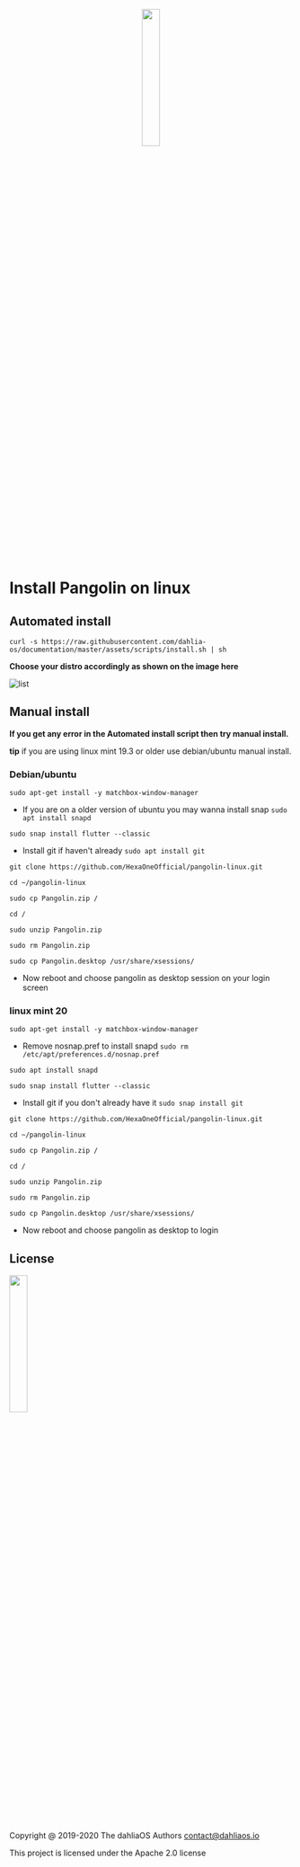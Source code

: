 <p align="center">
  <img width="25%" src="https://github.com/dahlia-os/documentation/blob/master/assets/images/logo/new/dahliaOS_logo_with_text_black.svg"
</p>

# Install Pangolin on linux

## Automated install

`curl -s https://raw.githubusercontent.com/dahlia-os/documentation/master/assets/scripts/install.sh | sh`

**Choose your distro accordingly as shown on the image here**

![list](https://github.com/dahlia-os/documentation/blob/master/assets/images/list/list.png)


## Manual install


**If you get any error in the Automated install script then try manual install.**

**tip** if you are using linux mint 19.3 or older use debian/ubuntu manual install.

### Debian/ubuntu

`sudo apt-get install -y matchbox-window-manager`

- If you are on a older version of ubuntu you may wanna install snap `sudo apt install snapd` 

`sudo snap install flutter --classic`

- Install git if haven't already `sudo apt install git`

```shell
git clone https://github.com/HexaOneOfficial/pangolin-linux.git

cd ~/pangolin-linux

sudo cp Pangolin.zip /

cd /

sudo unzip Pangolin.zip

sudo rm Pangolin.zip

sudo cp Pangolin.desktop /usr/share/xsessions/
```

- Now reboot and choose pangolin as desktop session on your login screen

### linux mint 20

`sudo apt-get install -y matchbox-window-manager`

- Remove nosnap.pref to install snapd `sudo rm /etc/apt/preferences.d/nosnap.pref`

`sudo apt install snapd` 

`sudo snap install flutter --classic`

- Install git if you don't already have it `sudo snap install git`

`git clone https://github.com/HexaOneOfficial/pangolin-linux.git`

```shell
cd ~/pangolin-linux

sudo cp Pangolin.zip /

cd /

sudo unzip Pangolin.zip

sudo rm Pangolin.zip

sudo cp Pangolin.desktop /usr/share/xsessions/
```
- Now reboot and choose pangolin as desktop to login

## License

<p align="left">
  <img width="25%" src="https://imgur.com/d7F8P3h.png"
</p>

Copyright @ 2019-2020 The dahliaOS Authors contact@dahliaos.io

This project is licensed under the Apache 2.0 license
